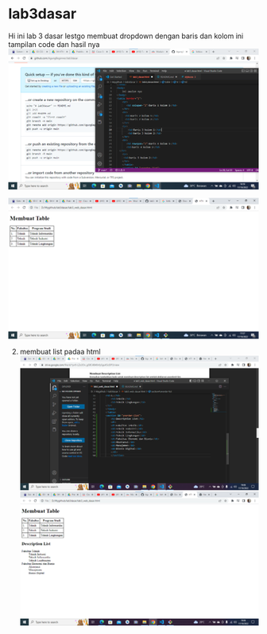 # lab3dasar
Hi ini lab 3 dasar
lestgo
membuat dropdown dengan baris dan kolom ini tampilan code dan hasil nya
![gambar 1](screenshot/ss1.png)

![gambar 2](screenshot/ss2.png)

2. membuat list padaa html
![gambar 3](screenshot/ss3.png)
![gambar 4](screenshot/ss4.png)